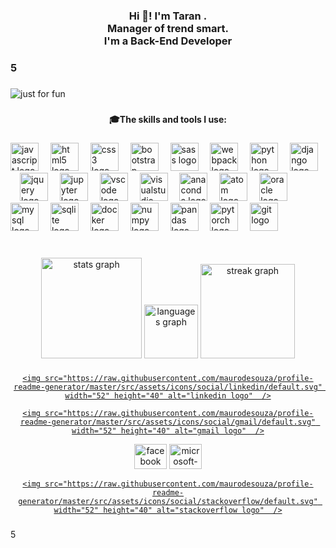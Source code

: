 <h3 align="center">Hi 👋! I'm Taran .
  <br> Manager of trend smart.
 <br> I'm a Back-End Developer</h3>
  
<h3 animation="helt"> 5 <h3/>

###

<img align="center" src="https://user-images.githubusercontent.com/112483091/187425702-72de783a-c79b-4c42-949b-46f78778d95a.svg" alt="just for fun">

###

<h4 align="center">🎓The skills and tools I use:</h4>

###

<div align= ="center">

  <img src="https://cdn.jsdelivr.net/gh/devicons/devicon/icons/javascript/javascript-original.svg" height="45" alt="javascript logo"  />

  <img width="11" />

  <img src="https://cdn.jsdelivr.net/gh/devicons/devicon/icons/html5/html5-original.svg" height="45" alt="html5 logo"  />

  <img width="11" />

  <img src="https://cdn.jsdelivr.net/gh/devicons/devicon/icons/css3/css3-original.svg" height="45" alt="css3 logo"  />

  <img width="11" />

  <img src="https://cdn.jsdelivr.net/gh/devicons/devicon/icons/bootstrap/bootstrap-original.svg" height="45" alt="bootstrap logo"  />

  <img width="11" />

  <img src="https://cdn.jsdelivr.net/gh/devicons/devicon/icons/sass/sass-original.svg" height="45" alt="sass logo"  />

  <img width="11" />

  <img src="https://cdn.jsdelivr.net/gh/devicons/devicon/icons/webpack/webpack-original.svg" height="45" alt="webpack logo"  />

  <img width="11" />

  <img src="https://cdn.jsdelivr.net/gh/devicons/devicon/icons/python/python-original.svg" height="45" alt="python logo"  />

  <img width="11" />

  <img src="https://cdn.jsdelivr.net/gh/devicons/devicon/icons/django/django-plain.svg" height="45" alt="django logo"  />

  <img width="11" />

  <img src="https://cdn.jsdelivr.net/gh/devicons/devicon/icons/jquery/jquery-original.svg" height="45" alt="jquery logo"  />

  <img width="11" />

  <img src="https://cdn.jsdelivr.net/gh/devicons/devicon/icons/jupyter/jupyter-original.svg" height="45" alt="jupyter logo"  />

  <img width="11" />

  <img src="https://cdn.jsdelivr.net/gh/devicons/devicon/icons/vscode/vscode-original.svg" height="45" alt="vscode logo"  />

  <img width="11" />

  <img src="https://cdn.jsdelivr.net/gh/devicons/devicon/icons/visualstudio/visualstudio-plain.svg" height="45" alt="visualstudio logo"  />

  <img width="11" />

  <img src="https://cdn.jsdelivr.net/gh/devicons/devicon/icons/anaconda/anaconda-original.svg" height="45" alt="anaconda logo"  />

  <img width="11" />

  <img src="https://cdn.jsdelivr.net/gh/devicons/devicon/icons/atom/atom-original.svg" height="45" alt="atom logo"  />

  <img width="11" />

  <img src="https://cdn.jsdelivr.net/gh/devicons/devicon/icons/oracle/oracle-original.svg" height="45" alt="oracle logo"  />

  <img width="11" />

  <img src="https://cdn.jsdelivr.net/gh/devicons/devicon/icons/mysql/mysql-original.svg" height="45" alt="mysql logo"  />

  <img width="11" />

  <img src="https://cdn.jsdelivr.net/gh/devicons/devicon/icons/sqlite/sqlite-original.svg" height="45" alt="sqlite logo"  />

  <img width="11" />

  <img src="https://cdn.jsdelivr.net/gh/devicons/devicon/icons/docker/docker-original.svg" height="45" alt="docker logo"  />

  <img width="11" />

  <img src="https://cdn.jsdelivr.net/gh/devicons/devicon/icons/numpy/numpy-original.svg" height="45" alt="numpy logo"  />

  <img width="11" />

  <img src="https://cdn.jsdelivr.net/gh/devicons/devicon/icons/pandas/pandas-original.svg" height="45" alt="pandas logo"  />

  <img width="11" />

  <img src="https://cdn.jsdelivr.net/gh/devicons/devicon/icons/pytorch/pytorch-original.svg" height="45" alt="pytorch logo"  />

  <img width="11" />

  <img src="https://cdn.jsdelivr.net/gh/devicons/devicon/icons/git/git-original.svg" height="45" alt="git logo"  />

</div>

###

<br clear="both">

<div align="center">

  <img src="https://github-readme-stats.vercel.app/api?username=Mohammad222PR&hide_title=false&hide_rank=false&show_icons=true&include_all_commits=true&count_private=true&disable_animations=false&theme=github_dark&locale=en&hide_border=true&order=1" height="161" alt="stats graph"  />

  <img src="https://github-readme-stats.vercel.app/api/top-langs?username=Mohammad222PR&locale=en&hide_title=false&layout=compact&card_width=320&langs_count=100&theme=github_dark&hide_border=true&order=2" height="86" alt="languages graph"  />

  <img src="https://streak-stats.demolab.com?user=Mohammad222PR&locale=en&mode=daily&theme=github_dark&hide_border=true&border_radius=0&order=3" height="151" alt="streak graph"  />

</div>

###

<div align="center">

  <a href="https://www.linkedin.com/in/techno-code-30a076269/" target="_blank">

    <img src="https://raw.githubusercontent.com/maurodesouza/profile-readme-generator/master/src/assets/icons/social/linkedin/default.svg" width="52" height="40" alt="linkedin logo"  />

  </a>

  <a href="https://technocode15@gmail.com" target="_blank">

    <img src="https://raw.githubusercontent.com/maurodesouza/profile-readme-generator/master/src/assets/icons/social/gmail/default.svg" width="52" height="40" alt="gmail logo"  />

  </a>

  <img src="https://raw.githubusercontent.com/maurodesouza/profile-readme-generator/master/src/assets/icons/social/facebook/default.svg" width="52" height="40" alt="facebook logo"  />

  <img src="https://raw.githubusercontent.com/maurodesouza/profile-readme-generator/master/src/assets/icons/social/microsoft-outlook/default.svg" width="52" height="40" alt="microsoft-outlook logo"  />

  <a href="https://stackoverflow.com/users/20475914/techno-code" target="_blank">

    <img src="https://raw.githubusercontent.com/maurodesouza/profile-readme-generator/master/src/assets/icons/social/stackoverflow/default.svg" width="52" height="40" alt="stackoverflow logo"  />

  </a>

</div>

###
<div id=“circle”> <span id=“number”>5</span> </div>

<style> #circle { width: 100px; height: 100px; border-radius: 50%; background-color: lightblue; display: flex; align-items: center; justify-content: center; }

#number { font-size: 20px; transition: font-size 2s; } </style>


<!--
**Taranking1385/Taranking1385** is a ✨ _special_ ✨ repository because its `README.md` (this file) appears on your GitHub profile.

Here are some ideas to get you started:

- 🔭 I’m currently working on ...
- 🌱 I’m currently learning ...
- 👯 I’m looking to collaborate on ...
- 🤔 I’m looking for help with ...
- 💬 Ask me about ...
- 📫 How to reach me: ...
- 😄 Pronouns: ...
- ⚡ Fun fact: ...
-->
